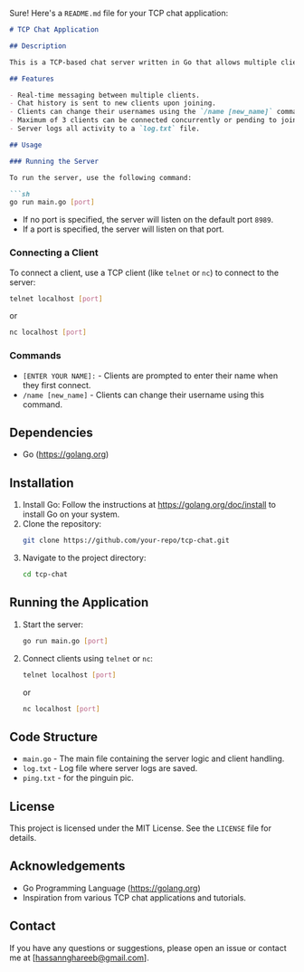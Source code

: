 Sure! Here's a `README.md` file for your TCP chat application:

```markdown
# TCP Chat Application

## Description

This is a TCP-based chat server written in Go that allows multiple clients to connect and chat with each other in real-time. The server maintains a chat history and ensures that usernames are unique. It also allows clients to change their usernames during the chat session.

## Features

- Real-time messaging between multiple clients.
- Chat history is sent to new clients upon joining.
- Clients can change their usernames using the `/name [new_name]` command.
- Maximum of 3 clients can be connected concurrently or pending to join.
- Server logs all activity to a `log.txt` file.

## Usage

### Running the Server

To run the server, use the following command:

```sh
go run main.go [port]
```

- If no port is specified, the server will listen on the default port `8989`.
- If a port is specified, the server will listen on that port.

### Connecting a Client

To connect a client, use a TCP client (like `telnet` or `nc`) to connect to the server:

```sh
telnet localhost [port]
```

or

```sh
nc localhost [port]
```

### Commands

- `[ENTER YOUR NAME]:` - Clients are prompted to enter their name when they first connect.
- `/name [new_name]` - Clients can change their username using this command.

## Dependencies

- Go (https://golang.org)

## Installation

1. Install Go: Follow the instructions at https://golang.org/doc/install to install Go on your system.
2. Clone the repository:
   ```sh
   git clone https://github.com/your-repo/tcp-chat.git
   ```
3. Navigate to the project directory:
   ```sh
   cd tcp-chat
   ```

## Running the Application

1. Start the server:
   ```sh
   go run main.go [port]
   ```
2. Connect clients using `telnet` or `nc`:
   ```sh
   telnet localhost [port]
   ```
   or
   ```sh
   nc localhost [port]
   ```

## Code Structure

- `main.go` - The main file containing the server logic and client handling.
- `log.txt` - Log file where server logs are saved.
- `ping.txt` - for the pinguin pic.

## License

This project is licensed under the MIT License. See the `LICENSE` file for details.

## Acknowledgements

- Go Programming Language (https://golang.org)
- Inspiration from various TCP chat applications and tutorials.

## Contact

If you have any questions or suggestions, please open an issue or contact me at [hassannghareeb@gmail.com].
